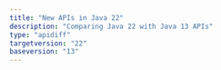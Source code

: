 ```yaml
---
title: "New APIs in Java 22"
description: "Comparing Java 22 with Java 13 APIs"
type: "apidiff"
targetversion: "22"
baseversion: "13"
---
```

